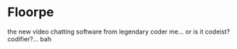 # Floorpe
the new video chatting software from legendary coder me... or is it codeist? codifier?... bah
